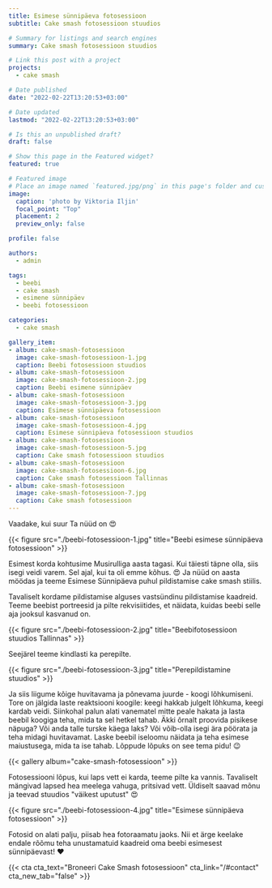 ```yaml
---
title: Esimese sünnipäeva fotosessioon
subtitle: Cake smash fotosessioon stuudios

# Summary for listings and search engines
summary: Cake smash fotosessioon stuudios

# Link this post with a project
projects:
  - cake smash

# Date published
date: "2022-02-22T13:20:53+03:00"

# Date updated
lastmod: "2022-02-22T13:20:53+03:00"

# Is this an unpublished draft?
draft: false

# Show this page in the Featured widget?
featured: true

# Featured image
# Place an image named `featured.jpg/png` in this page's folder and customize its options here.
image:
  caption: 'photo by Viktoria Iljin'
  focal_point: "Top"
  placement: 2
  preview_only: false

profile: false

authors:
  - admin

tags:
  - beebi
  - cake smash
  - esimene sünnipäev
  - beebi fotosessioon

categories:
  - cake smash

gallery_item:
- album: cake-smash-fotosessioon
  image: cake-smash-fotosessioon-1.jpg
  caption: Beebi fotosessioon stuudios
- album: cake-smash-fotosessioon
  image: cake-smash-fotosessioon-2.jpg
  caption: Beebi esimene sünnipäev
- album: cake-smash-fotosessioon
  image: cake-smash-fotosessioon-3.jpg
  caption: Esimese sünnipäeva fotosessioon
- album: cake-smash-fotosessioon
  image: cake-smash-fotosessioon-4.jpg
  caption: Esimese sünnipäeva fotosessioon stuudios
- album: cake-smash-fotosessioon
  image: cake-smash-fotosessioon-5.jpg
  caption: Cake smash fotosessioon stuudios
- album: cake-smash-fotosessioon
  image: cake-smash-fotosessioon-6.jpg
  caption: Cake smash fotosessioon Tallinnas 
- album: cake-smash-fotosessioon
  image: cake-smash-fotosessioon-7.jpg
  caption: Cake smash fotosessioon
---
```

Vaadake, kui suur Ta nüüd on 😍

{{< figure src="./beebi-fotosessioon-1.jpg" title="Beebi esimese sünnipäeva fotosessioon" >}}

Esimest korda kohtusime Musirulliga aasta tagasi. Kui täiesti täpne olla, siis isegi veidi varem. Sel ajal, kui ta oli emme kõhus. 😍 Ja nüüd on aasta möödas ja teeme Esimese Sünnipäeva puhul pildistamise cake smash stiilis.

Tavaliselt kordame pildistamise alguses vastsündinu pildistamise kaadreid. Teeme beebist portreesid ja pilte rekvisiitides, et näidata, kuidas beebi selle aja jooksul kasvanud on.

{{< figure src="./beebi-fotosessioon-2.jpg" title="Beebifotosessioon stuudios Tallinnas" >}}

Seejärel teeme kindlasti ka perepilte.

{{< figure src="./beebi-fotosessioon-3.jpg" title="Perepildistamine stuudios" >}}

Ja siis liigume kõige huvitavama ja põnevama juurde - koogi lõhkumiseni. Tore on jälgida laste reaktsiooni koogile: keegi hakkab julgelt lõhkuma, keegi kardab veidi. Siinkohal palun alati vanematel mitte peale hakata ja lasta beebil koogiga teha, mida ta sel hetkel tahab. Äkki õrnalt proovida pisikese näpuga? Või anda talle turske käega laks? Või võib-olla isegi ära pöörata ja teha midagi huvitavamat. Laske beebil iseloomu näidata ja teha esimese maiustusega, mida ta ise tahab. Lõppude lõpuks on see tema pidu! 😉

{{< gallery album="cake-smash-fotosessioon" >}}

Fotosessiooni lõpus, kui laps vett ei karda, teeme pilte ka vannis. Tavaliselt mängivad lapsed hea meelega vahuga, pritsivad vett. Üldiselt saavad mõnu ja teevad stuudios "väikest uputust" 😍

{{< figure src="./beebi-fotosessioon-4.jpg" title="Esimese sünnipäeva fotosessioon" >}}

Fotosid on alati palju, piisab hea fotoraamatu jaoks. Nii et ärge keelake endale rõõmu teha unustamatuid kaadreid oma beebi esimesest sünnipäevast! ❤️

{{< cta cta_text="Broneeri Cake Smash fotosessioon" cta_link="/#contact" cta_new_tab="false" >}}